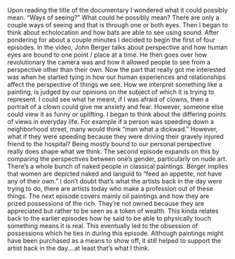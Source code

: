 Upon reading the title of the documentary I wondered what it could possibly mean. “Ways of seeing?” What could he possibly mean? There are only a couple ways of seeing and that is through one or both eyes. Then I began to think about echolocation and how bats are able to see using sound. After pondering for about a couple minutes I decided to begin the first of four episodes. In the video, John Berger talks about perspective and how human eyes are bound to one point / place at a time. He then goes over how revolutionary the camera was and how it allowed people to see from a perspective other than their own. Now the part that really got me interested was when he started tying in how our human experiences and relationships affect the perspective of things we see. How we interpret something like a painting, is judged by our opinions on the subject of which it is trying to represent. I could see what he meant, if I was afraid of clowns, then a portrait of a clown could give me anxiety and fear. However, someone else could view it as funny or uplifting. I began to think about the differing points of views in everyday life. For example if a person was speeding down a neighborhood street, many would think “man what a dickwad.” However, what if they were speeding because they were driving their gravely injured friend to the hospital? Being mostly bound to our personal perspective really does shape what we think. 
The second episode expands on this by comparing the perspectives between one’s gender, particularly on nude art. There’s a whole bunch of naked people in classical paintings. Berger implies that women are depicted naked and languid to “feed an appetite, not have any of their own.” I don’t doubt that’s what the artists back in the day were trying to do, there are artists today who make a profession out of these things. 
The next episode covers mainly oil paintings and how they are prized possessions of the rich. They’re not owned because they are appreciated but rather to be seen as a token of wealth. This kinda relates back to the earlier episodes how he said to be able to physically touch something means it is real. This eventually led to the obsession of possessions which he ties in during this episode. Although paintings might have been purchased as a means to show off, it still helped to support the artist back in the day….at least that’s what I think. 
